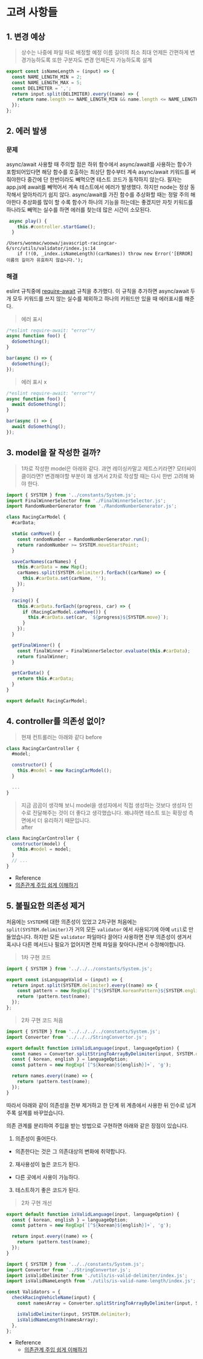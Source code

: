 # 고려 사항들

## 1. 변경 예상

> 상수는 나중에 파일 따로 배정할 예정
> 이름 길이의 최소 최대 언제든 간편하게 변경가능하도록 또한 구분자도 변경 언제든지 가능하도록 설계

```js
export const isNameLength = (input) => {
  const NAME_LENGTH_MIN = 2;
  const NAME_LENGTH_MAX = 5;
  const DELIMITER = ',';
  return input.split(DELIMITER).every((name) => {
    return name.length >= NAME_LENGTH_MIN && name.length <= NAME_LENGTH_MAX;
  });
};
```

## 2. 에러 발생

### 문제

async/await 사용할 때 주의할 점은 하위 함수에서 async/await를 사용하는 함수가 포함되어있다면
해당 함수를 호출하는 최상단 함수부터 계속 async/await 키워드를 써줘야한다 중간에 단 한번이라도 빼먹으면 테스트 코드가 동작하지 않는다. 필자는 app.js에 await를 빼먹어서 계속 테스트에서 에러가 발생했다. 하지만 node는 정상 동작해서 알아차리기 쉽지 않다.
async/await를 가진 함수를 추상화할 때는 정말 주의 해야한다 추상화를 많이 할 수록 함수가 하나의 기능을 하는데는 좋겠지만 자칫 키워드를 하나라도 빼먹는 실수를 하면 에러를 찾는데 많은 시간이 소모된다.

```js
 async play() {
    this.#controller.startGame();
  }
```

```test
/Users/wonmac/woowa/javascript-racingcar-6/src/utils/validator/index.js:14
    if (!(0, _index.isNameLength)(carNames)) throw new Error('[ERROR] 이름의 길이가 유효하지 않습니다.');
```

### 해결

eslint 규칙중에 [require-await](https://eslint.org/docs/latest/rules/require-await) 규칙을 추가했다.
이 규칙을 추가하면 async/await 두개 모두 키워드를 쓰지 않는 실수를 제외하고 하나의 키워드만 있을 때 에러표시를 해준다.

> 에러 표시

```js
/*eslint require-await: "error"*/
async function foo() {
  doSomething();
}

bar(async () => {
  doSomething();
});
```

> 에러 표시 x

```js
/*eslint require-await: "error"*/
async function foo() {
  await doSomething();
}

bar(async () => {
  await doSomething();
});
```

## 3. model을 잘 작성한 걸까?

> 1차로 작성한 model은 아래와 같다. 과연 레이싱카말고 제트스키라면? 모터싸이클이라면? 변경해야할 부분이 꽤 생겨서 2차로 작성할 때는 다시 한번 고려해 봐야 한다.

```js
import { SYSTEM } from '../constants/System.js';
import FinalWinnerSelector from './FinalWinnerSelector.js';
import RandomNumberGenerator from './RandomNumberGenerator.js';

class RacingCarModel {
  #carData;

  static canMove() {
    const randomNumber = RandomNumberGenerator.run();
    return randomNumber >= SYSTEM.moveStartPoint;
  }

  saveCarNames(carNames) {
    this.#carData = new Map();
    carNames.split(SYSTEM.delimiter).forEach((carName) => {
      this.#carData.set(carName, '');
    });
  }

  racing() {
    this.#carData.forEach((progress, car) => {
      if (RacingCarModel.canMove()) {
        this.#carData.set(car, `${progress}${SYSTEM.move}`);
      }
    });
  }

  getFinalWinner() {
    const finalWinner = FinalWinnerSelector.evaluate(this.#carData);
    return finalWinner;
  }

  getCarData() {
    return this.#carData;
  }
}

export default RacingCarModel;
```

## 4. controller를 의존성 없이?

> 현재 컨트롤러는 아래와 같다
> before

```js
class RacingCarController {
  #model;

  constructor() {
    this.#model = new RacingCarModel();
  }

  ...
}
```

> 지금 곰곰이 생각해 보니 model을 생성자에서 직접 생성하는 것보다 생성자 인수로 전달해주는 것이 더 좋다고 생각했습니다. 왜냐하면 테스트 또는 확장성 측면에서 더 유리하기 때문입니다.  
> after

```js
class RacingCarController {
  constructor(model) {
    this.#model = model;
  }
  // ...
}
```

- Reference
- [의존관계 주입 쉽게 이해하기](https://tecoble.techcourse.co.kr/post/2021-04-27-dependency-injection/)

## 5. 불필요한 의존성 제거

처음에는 `SYSTEM`에 대한 의존성이 있었고 2차구현 처음에는 `split(SYSTEM.delimiter)`가 거의 모든 `validator` 에서 사용되기에 아예 `util`로 만들었습니다. 하지만 모든 `validator` 파일마다 끌어다 사용하면 전부 의존성이 생겨서 혹시나 다른 메서드나 필요가 없어지면 전체 파일을 찾아다니면서 수정해야합니다.

> 1차 구현 코드

```js
import { SYSTEM } from '../../../constants/System.js';

export const isLanguageValid = (input) => {
  return input.split(SYSTEM.delimiter).every((name) => {
    const pattern = new RegExp(`[^${SYSTEM.koreanPattern}${SYSTEM.englishPattern}]+`, 'g');
    return !pattern.test(name);
  });
};
```

> 2차 구현 코드 처음

```js
import { SYSTEM } from '../../../../constants/System.js';
import Converter from '../../../StringConvertor.js';

export default function isValidLanguage(input, languageOption) {
  const names = Converter.splitStringToArrayByDelimiter(input, SYSTEM.delimiter);
  const { korean, english } = languageOption;
  const pattern = new RegExp(`[^${korean}${english}]+`, 'g');

  return names.every((name) => {
    return !pattern.test(name);
  });
}
```

따라서 아래와 같이 의존성을 전부 제거하고 한 단계 위 계층에서 사용한 뒤 인수로 넘겨주록 설계를 바꾸었습니다.

의존 관계를 분리하여 주입을 받는 방법으로 구현하면 아래와 같은 장점이 있습니다.

1. 의존성이 줄어든다.

- 의존한다는 것은 그 의존대상의 변화에 취약합니다.

2. 재사용성이 높은 코드가 된다.

- 다른 곳에서 사용이 가능하다.

3. 테스트하기 좋은 코드가 된다.

> 2차 구현 개선

```js
export default function isValidLanguage(input, languageOption) {
  const { korean, english } = languageOption;
  const pattern = new RegExp(`[^${korean}${english}]+`, 'g');

  return input.every((name) => {
    return !pattern.test(name);
  });
}
```

```js
import { SYSTEM } from '../../constants/System.js';
import Converter from '../StringConvertor.js';
import isValidDelimiter from './utils/is-valid-delimiter/index.js';
import isValidNameLength from './utils/is-valid-name-length/index.js';

const Validators = {
  checkRacingVehicleName(input) {
    const namesArray = Converter.splitStringToArrayByDelimiter(input, SYSTEM.delimiter);

    isValidDelimiter(input, SYSTEM.delimiter);
    isValidNameLength(namesArray);
  },
};
```

- Reference
  - [의존관계 주입 쉽게 이해하기](https://tecoble.techcourse.co.kr/post/2021-04-27-dependency-injection/)
